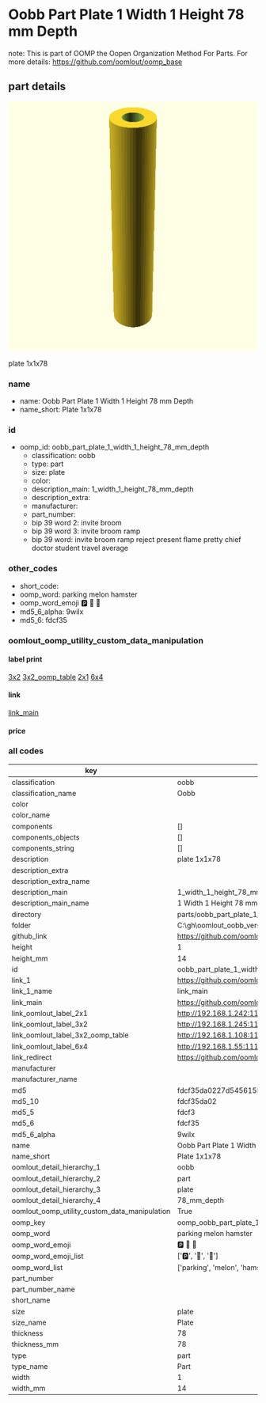 # Oobb Part Plate 1 Width 1 Height 78 mm Depth  

note: This is part of OOMP the Oopen Organization Method For Parts. For more details: https://github.com/oomlout/oomp_base

##  part details
  

[![](3dpr.png)](3dpr.png)

plate 1x1x78



### name
* name: Oobb Part Plate 1 Width 1 Height 78 mm Depth
* name_short: Plate 1x1x78 
### id
* oomp_id: oobb_part_plate_1_width_1_height_78_mm_depth
  * classification: oobb
  * type: part
  * size: plate
  * color: 
  * description_main: 1_width_1_height_78_mm_depth
  * description_extra: 
  * manufacturer: 
  * part_number: 
  * bip 39 word 2: invite broom
  * bip 39 word 3: invite broom ramp
  * bip 39 word: invite broom ramp reject present flame pretty chief doctor student travel average

### other_codes
* short_code: 
* oomp_word: parking melon hamster
* oomp_word_emoji :parking: :melon: :hamster:
* md5_6_alpha: 9wilx
* md5_6: fdcf35






### oomlout_oomp_utility_custom_data_manipulation
#### label print
[3x2](http://192.168.1.245:1112/?label=oomp%209wilx)
[3x2_oomp_table](http://192.168.1.108:1112/?label=oomp%209wilx)
[2x1](http://192.168.1.242:1112/?label=oomp%209wilx)
[6x4](http://192.168.1.55:1112/?label=oomp%209wilx)    

#### link

[link_main](https://github.com/oomlout/oomlout_oobb_version_4_generated_parts/tree/main/navigation_oomp/oobb/part/plate/1_width_1_height_78_mm_depth/part)                              

#### price







### all codes 
| key | value |  
| --- | --- |  
| classification | oobb |  
| classification_name | Oobb |  
| color |  |  
| color_name |  |  
| components | [] |  
| components_objects | [] |  
| components_string | [] |  
| description | plate 1x1x78 |  
| description_extra |  |  
| description_extra_name |  |  
| description_main | 1_width_1_height_78_mm_depth |  
| description_main_name | 1 Width 1 Height 78 mm Depth |  
| directory | parts/oobb_part_plate_1_width_1_height_78_mm_depth |  
| folder | C:\gh\oomlout_oobb_version_4_generated_parts\parts\oobb_part_plate_1_width_1_height_78_mm_depth |  
| github_link | https://github.com/oomlout/oomlout_oomp_part_src/tree/main/parts/oobb_part_plate_1_width_1_height_78_mm_depth |  
| height | 1 |  
| height_mm | 14 |  
| id | oobb_part_plate_1_width_1_height_78_mm_depth |  
| link_1 | https://github.com/oomlout/oomlout_oobb_version_4_generated_parts/tree/main/navigation_oomp/oobb/part/plate/1_width_1_height_78_mm_depth/part |  
| link_1_name | link_main |  
| link_main | https://github.com/oomlout/oomlout_oobb_version_4_generated_parts/tree/main/navigation_oomp/oobb/part/plate/1_width_1_height_78_mm_depth/part |  
| link_oomlout_label_2x1 | http://192.168.1.242:1112/?label=oomp%209wilx |  
| link_oomlout_label_3x2 | http://192.168.1.245:1112/?label=oomp%209wilx |  
| link_oomlout_label_3x2_oomp_table | http://192.168.1.108:1112/?label=oomp%209wilx |  
| link_oomlout_label_6x4 | http://192.168.1.55:1112/?label=oomp%209wilx |  
| link_redirect | https://github.com/oomlout/oomlout_oobb_version_4_generated_parts/tree/main/parts/oobb_plate_01_01_78 |  
| manufacturer |  |  
| manufacturer_name |  |  
| md5 | fdcf35da0227d54561550b4f62c733b0 |  
| md5_10 | fdcf35da02 |  
| md5_5 | fdcf3 |  
| md5_6 | fdcf35 |  
| md5_6_alpha | 9wilx |  
| name | Oobb Part Plate 1 Width 1 Height 78 mm Depth |  
| name_short | Plate 1x1x78  |  
| oomlout_detail_hierarchy_1 | oobb |  
| oomlout_detail_hierarchy_2 | part |  
| oomlout_detail_hierarchy_3 | plate |  
| oomlout_detail_hierarchy_4 | 78_mm_depth |  
| oomlout_oomp_utility_custom_data_manipulation | True |  
| oomp_key | oomp_oobb_part_plate_1_width_1_height_78_mm_depth |  
| oomp_word | parking melon hamster |  
| oomp_word_emoji | :parking: :melon: :hamster: |  
| oomp_word_emoji_list | [':parking:', ':melon:', ':hamster:'] |  
| oomp_word_list | ['parking', 'melon', 'hamster'] |  
| part_number |  |  
| part_number_name |  |  
| short_name |  |  
| size | plate |  
| size_name | Plate |  
| thickness | 78 |  
| thickness_mm | 78 |  
| type | part |  
| type_name | Part |  
| width | 1 |  
| width_mm | 14 |  
